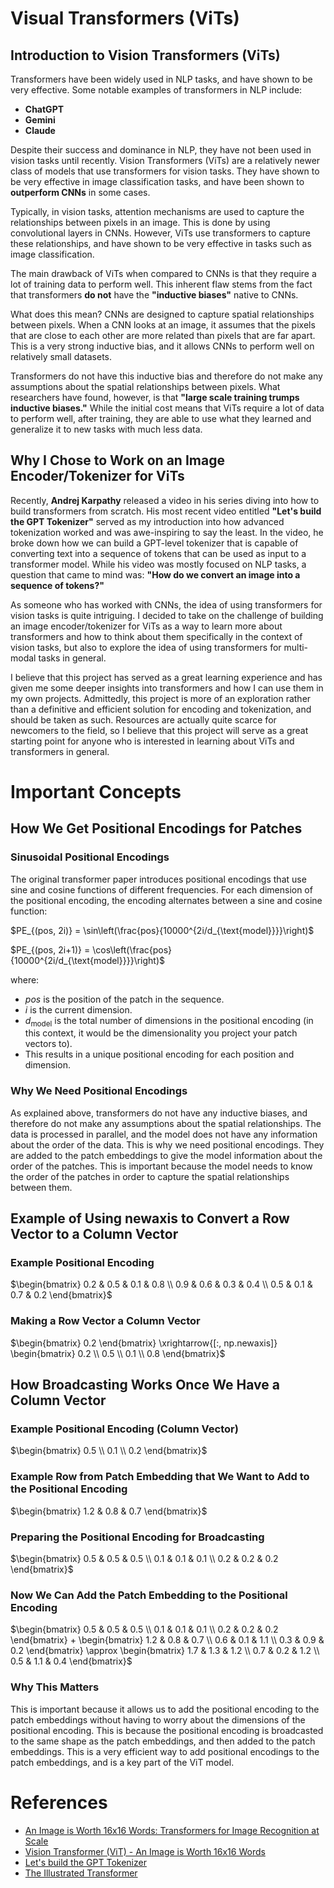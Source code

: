 # Visual Transformers (ViTs)

## Introduction to Vision Transformers (ViTs)

Transformers have been widely used in NLP tasks, and have shown to be very effective. Some notable examples of transformers in NLP include:
- **ChatGPT**
- **Gemini**
- **Claude**
    
Despite their success and dominance in NLP, they have not been used in vision tasks until recently. Vision Transformers (ViTs) are a relatively newer class of models that use transformers for vision tasks. They have shown to be very effective in image classification tasks, and have been shown to **outperform CNNs** in some cases.

Typically, in vision tasks, attention mechanisms are used to capture the relationships between pixels in an image. This is done by using convolutional layers in CNNs. However, ViTs use transformers to capture these relationships, and have shown to be very effective in tasks such as image classification.

The main drawback of ViTs when compared to CNNs is that they require a lot of training data to perform well. This inherent flaw stems from the fact that transformers **do not** have the **"inductive biases"** native to CNNs.

What does this mean? CNNs are designed to capture spatial relationships between pixels. When a CNN looks at an image, it assumes that the pixels that are close to each other are more related than pixels that are far apart. This is a very strong inductive bias, and it allows CNNs to perform well on relatively small datasets.

Transformers do not have this inductive bias and therefore do not make any assumptions about the spatial relationships between pixels. What researchers have found, however, is that **"large scale training trumps inductive biases."** While the initial cost means that ViTs require a lot of data to perform well, after training, they are able to use what they learned and generalize it to new tasks with much less data.


## Why I Chose to Work on an Image Encoder/Tokenizer for ViTs

Recently, **Andrej Karpathy** released a video in his series diving into how to build transformers from scratch. His most recent video entitled **"Let's build the GPT Tokenizer"** served as my introduction into how advanced tokenization worked and was awe-inspiring to say the least. In the video, he broke down how we can build a GPT-level tokenizer that is capable of converting text into a sequence of tokens that can be used as input to a transformer model. While his video was mostly focused on NLP tasks, a question that came to mind was: **"How do we convert an image into a sequence of tokens?"** 

As someone who has worked with CNNs, the idea of using transformers for vision tasks is quite intriguing. I decided to take on the challenge of building an image encoder/tokenizer for ViTs as a way to learn more about transformers and how to think about them specifically in the context of vision tasks, but also to explore the idea of using transformers for multi-modal tasks in general.

I believe that this project has served as a great learning experience and has given me some deeper insights into transformers and how I can use them in my own projects. Admittedly, this project is more of an exploration rather than a definitive and efficient solution for encoding and tokenization, and should be taken as such. Resources are actually quite scarce for newcomers to the field, so I believe that this project will serve as a great starting point for anyone who is interested in learning about ViTs and transformers in general.




# Important Concepts

## How We Get Positional Encodings for Patches

### Sinusoidal Positional Encodings

The original transformer paper introduces positional encodings that use sine and cosine functions of different frequencies. For each dimension of the positional encoding, the encoding alternates between a sine and cosine function:

$PE_{(pos, 2i)} = \sin\left(\frac{pos}{10000^{2i/d_{\text{model}}}}\right)$

$PE_{(pos, 2i+1)} = \cos\left(\frac{pos}{10000^{2i/d_{\text{model}}}}\right)$

where:

*   $pos$ is the position of the patch in the sequence.
*   $i$ is the current dimension.
*   $d_{\text{model}}$ is the total number of dimensions in the positional encoding (in this context, it would be the dimensionality you project your patch vectors to).
*   This results in a unique positional encoding for each position and dimension.

### Why We Need Positional Encodings

As explained above, transformers do not have any inductive biases, and therefore do not make any assumptions about the spatial relationships. The data is processed in parallel, and the model does not have any information about the order of the data. This is why we need positional encodings. They are added to the patch embeddings to give the model information about the order of the patches. This is important because the model needs to know the order of the patches in order to capture the spatial relationships between them.


## Example of Using newaxis to Convert a Row Vector to a Column Vector


### Example Positional Encoding
$\begin{bmatrix}
    0.2 & 0.5 & 0.1 & 0.8 \\
    0.9 & 0.6 & 0.3 & 0.4 \\
    0.5 & 0.1 & 0.7 & 0.2 
\end{bmatrix}$


### Making a Row Vector a Column Vector

$\begin{bmatrix} 0.2 \end{bmatrix} \xrightarrow{[:, np.newaxis]}  \begin{bmatrix} 0.2 \\ 0.5 \\ 0.1 \\ 0.8 \end{bmatrix}$


## How Broadcasting Works Once We Have a Column Vector

### Example Positional Encoding (Column Vector)
$\begin{bmatrix}
    0.5 \\
    0.1 \\
    0.2 
\end{bmatrix}$

### Example Row from Patch Embedding that We Want to Add to the Positional Encoding
$\begin{bmatrix}
    1.2 & 0.8 & 0.7
\end{bmatrix}$

### Preparing the Positional Encoding for Broadcasting

$\begin{bmatrix}
    0.5 & 0.5 & 0.5 \\
    0.1 & 0.1 & 0.1 \\
    0.2 & 0.2 & 0.2
\end{bmatrix}$

### Now We Can Add the Patch Embedding to the Positional Encoding
$\begin{bmatrix}
    0.5 & 0.5 & 0.5 \\
    0.1 & 0.1 & 0.1 \\
    0.2 & 0.2 & 0.2 
\end{bmatrix} 
+
\begin{bmatrix}
    1.2 & 0.8 & 0.7 \\
    0.6 & 0.1 & 1.1 \\
    0.3 & 0.9 & 0.2 
\end{bmatrix} 
\approx 
\begin{bmatrix}
    1.7 & 1.3 & 1.2 \\
    0.7 & 0.2 & 1.2 \\
    0.5 & 1.1 & 0.4 
\end{bmatrix}$ 

### Why This Matters
This is important because it allows us to add the positional encoding to the patch embeddings without having to worry about the dimensions of the positional encoding. This is because the positional encoding is broadcasted to the same shape as the patch embeddings, and then added to the patch embeddings. This is a very efficient way to add positional encodings to the patch embeddings, and is a key part of the ViT model.



# References
- [An Image is Worth 16x16 Words: Transformers for Image Recognition at Scale](https://arxiv.org/abs/2010.11929)
- [Vision Transformer (ViT) - An Image is Worth 16x16 Words](https://www.youtube.com/watch?v=TrdevFK_am4)
- [Let's build the GPT Tokenizer](https://youtu.be/zduSFxRajkE?si=qWtUIN_Q-2aRUzNG)
- [The Illustrated Transformer](https://jalammar.github.io/illustrated-transformer/)
